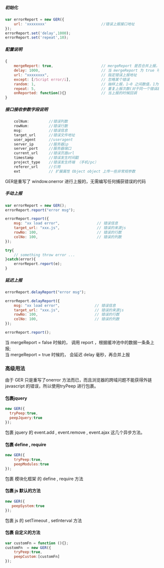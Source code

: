 ##### 初始化
```javascript
var errorReport = new GER({
    url: 'xxxxxxxx'                         //错误上报接口地址
});
errorReport.set('delay',1000);
errorReport.set('repeat',10);
```

##### 配置说明
```javascript
{
    mergeReport: true,                      // mergeReport 是否合并上报， false 关闭， true 启动（默认）
    delay: 1000,                            // 当 mergeReport 为 true 可用，延迟多少毫秒，合并缓冲区中的上报（默认）
    url: "xxxxxxxx",                        // 指定错误上报地址
    except: [/Script error/i],              // 忽略某个错误
    random: 1,                              // 抽样上报，1~0 之间数值，1为100%上报（默认 1）
    repeat: 5,                              // 重复上报次数(对于同一个错误超过多少次不上报)
    onReported: function(){}                // 当上报的时候回调
}
```

##### 接口接收参数字段说明
```javascript
    colNum:         //错误列数
    rowNum:         //错误行数
    msg:            //错误信息
    target_url      //错误文件地址
    user_agent      //useragent
    server_ip       //服务器ip
    server_port     //服务器端口
    current_url     //错误页面url
    timestamp       //错误发生时间戳
    project_type    //错误发生终端 （手机/pc）
    referer_url     //引用
    ext             // 扩展属性 Object object 上传一些非常规参数
```
GER是重写了 window.onerror 进行上报的，无需编写任何捕获错误的代码

#####  手动上报
```javascript
var errorReport = new GER();
errorReport.report("error msg");

errorReport.report({
    msg: "xx load error",                 // 错误信息
    target_url: "xxx.js",                 // 错误的来源js
    rowNo: 100,                           // 错误的行数
    colNo: 100,                           // 错误的列数
});

try{
    // something throw error ...
}catch(error){
    errorReport.report(e);
}
```

#####  延迟上报
```javascript
errorReport.delayReport("error msg");

errorReport.delayReport({
    msg: "xx load error",                // 错误信息
    target_url: "xxx.js",                // 错误的来源js
    rowNo: 100,                          // 错误的行数
    colNo: 100,                          // 错误的列数
});

errorReport.report();

```
当 mergeReport = false 时候的， 调用 report ，根据缓冲池中的数据一条条上报;<br/>
当 mergeReport = true 时候的， 会延迟 delay 毫秒，再合并上报

### 高级用法

由于 GER 只是重写了onerror 方法而已，而且浏览器的跨域问题不能获得外链 javascript 的错误，所以使用tryPeep  进行包裹。
#### 包裹jquery
```javascript
new GER({
  tryPeep:true,
  peepJquery:true
});
```

包裹 jquery 的 event.add , event.remove , event.ajax 这几个异步方法。

#### 包裹 define , require
```javascript
new GER({
    tryPeep:true,
    peepModules:true
});
```
包裹 模块化框架 的 define , require 方法

#### 包裹  js 默认的方法
```javascript
new GER({
   peepSystem:true 
});
```
包裹 js 的 setTimeout , setInterval 方法

#### 包裹 自定义的方法
```javascript
var customFn = function (){};
customFn  = new GER({
    tryPeep:true,
    peepCustom:[customFn]
});
```
